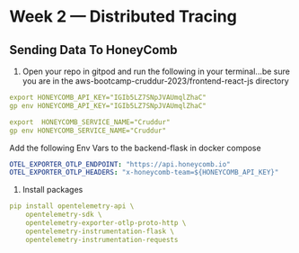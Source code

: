 # Week 2 — Distributed Tracing

## Sending Data To HoneyComb
1. Open your repo in gitpod and run the following in your terminal...be sure you are in the aws-bootcamp-cruddur-2023/frontend-react-js directory
```yaml
export HONEYCOMB_API_KEY="IGIb5LZ7SNpJVAUmqlZhaC"
gp env HONEYCOMB_API_KEY="IGIb5LZ7SNpJVAUmqlZhaC"

export  HONEYCOMB_SERVICE_NAME="Cruddur"
gp env HONEYCOMB_SERVICE_NAME="Cruddur"
```

Add the following Env Vars to the backend-flask in docker compose
```yaml
OTEL_EXPORTER_OTLP_ENDPOINT: "https://api.honeycomb.io"
OTEL_EXPORTER_OTLP_HEADERS: "x-honeycomb-team=${HONEYCOMB_API_KEY}"
```

1. Install packages
```yaml
pip install opentelemetry-api \
    opentelemetry-sdk \
    opentelemetry-exporter-otlp-proto-http \
    opentelemetry-instrumentation-flask \
    opentelemetry-instrumentation-requests
``` 

